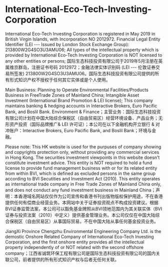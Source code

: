 # International-Eco-Tech-Investing-Corporation

International Eco-Tech Investing Corporation is registered in May 2019 in British Virgin Islands, with Incorporation NO 2012972. Financial Legal Entity Identifier (LEI --- Issued by London Stock Exchange Group): 213800W2G4SO3U3AMU06; All types of the intellectual property which is provided by International Eco-Tech Investing Corporation is NOT licensed to any other entities or persons; 国际生态科技投资有限公司于2019年5月注册在英属维京群岛，注册证书号码 2012972；金融法律实体识别码 (LEI --- 伦敦证券交易所签发) 213800W2G4SO3U3AMU06。国际生态科技投资有限公司提供的所有形式知识产权不授权于任何其它实体或是个人使用。

Main Business: Planning to Operate Environmental Facilities/Products Business in FreeTrade Zones of Mainland China; Intangible Asset Investment (International Brand Promotion & LEI license); This company maintains banking & hedging accounts in Interactive Brokers, Euro Pacific Bank, and Boslil Bank. Environment & Finance；主营业务：国际生态科技投资有限公司计划在中国大陆综合保税区（自由贸易区）经营环境设备、产品业务；无形资产投资（国际品牌推广& LEI 许可证）；本公司在以下金融机构开立银行 & 对冲账户：Interactive Brokers, Euro Pacific Bank, and Boslil Bank；环境与金融。

Please note: This HK website is used for the purpuses of company showing and copyrights protection only, without providing any commercial services in Hong Kong. The securities investment viewpoints in this website doesn't  constitute investment advice. This entity is NOT required to hold a fund license to provide fund management business with or for its related entity from within BVI, which is defined as excluded persons in the same group according to BVI Secutities and Investment Act (2010). This entity operates as international trade company in Free Trade Zones of Mainland China only, and does not conduct any fund investment business in Mainland China；声明：本香港域名网站仅仅作为公司宣传和香港书刊出版物版权保护用途，不在香港提供任何有偿商业经营业务。本网站中关于证券投资观点不构成投资建议。根据BVI证券监管法案，本公司可以豁免基金牌照从BVI领地范围内为其关联实体（BVI证券与投资法案（2010）中定义）提供基金管理业务。本公司仅仅在中国大陆综合保税区（自由贸易区）从事国际贸易，不在中国大陆从事任何基金投资业务。

JiangXi Province Chengzhu Environmental Engineering Company Ltd. is the demostic Onshore Related Company of International Eco-Tech Investing Corporation, and the first onshore entity provides all the intellectual property independently of or NOT related with the second offshore company；江西省诚筑环保工程有限公司是国际生态科技投资有限公司的国内关联公司，前者提供的所有形式知识产权与后者无任何关联。
